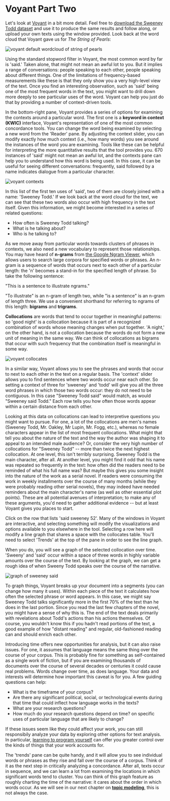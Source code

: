 # Voyant Part Two

Let's look at [Voyant](https://voyant-tools.org) in a bit more detail. Feel free to [download the Sweeney Todd dataset](/assets/the-string-of-pearls-full.txt) and use it to produce the same results and follow along, or upload your own texts using the window provided. Look back at the word cloud that Voyant gave us for _The String of Pearls_:

![voyant default wordcloud of string of pearls](/assets/reading-at-scale/voyant-word-cloud-default.jpg)

Using the standard stopword filter in Voyant, the most common word by far is 'said.' Taken alone, that might not mean an awful lot to you. But it implies a range of conversations: people speaking to each other, people speaking about different things. One of the limitations of frequency-based measurements like these is that they only show you a very high-level view of the text. Once you find an interesting observation, such as 'said' being one of the most frequent words in the text, you might want to drill down more deeply to see particular uses of the word. Voyant can help you just do that by providing a number of context-driven tools.

In the bottom-right pane, Voyant provides a series of options for examining the contexts around a particular word. The first one is a **keyword in context (KWIC)** interface, Voyant's representation of one of the most common concordance tools. You can change the word being examined by selecting a new word from the 'Reader' pane. By adjusting the context slider, you can modify exactly how much context \(i.e., how many words\) you see around the instances of the word you are examining. Tools like these can be helpful for interpreting the more quantitative results that the tool provides you. 670 instances of 'said' might not mean an awful lot, and the contexts pane can help you to understand how this word is being used. In this case, it can be useful for seeing different conversations: frequently, said followed by a name indicates dialogue from a particular character.

![voyant contexts](/assets/reading-at-scale/voyant-contexts.jpg)

In this list of the first ten uses of 'said', two of them are closely joined with a name: 'Sweeney Todd.' If we look back at the word cloud for the text, we can see that these two words also occur with high frequency in the text itself. Given this information, we might become interested in a series of related questions: 

* How often is Sweeney Todd talking? 
* What is he talking about? 
* Who is he talking to?

As we move away from particular words towards clusters of phrases in contexts, we also need a new vocabulary to represent those relationships. You may have heard of **n-grams** from [the Google Ngram Viewer](https://books.google.com/ngrams), which allows users to search large corpora for specified words or phrases. An n-gram is a sequence of words that occurs next to each other of a particular length: the 'n' becomes a stand-in for the specified length of phrase. So take the following sentence:

"This is a sentence to illustrate ngrams."

"To illustrate" is an n-gram of length two, while "is a sentence" is an n-gram of length three. We use a convenient shorthand for referring to ngrams of this length: **bigrams** and **trigrams**.

**Collocations** are words that tend to occur together in meaningful patterns: so 'good night' is a collocation because it is part of a recognized combination of words whose meaning changes when put together. 'A night,' on the other hand, is not a collocation because the words do not form a new unit of meaning in the same way. We can think of collocations as bigrams that occur with such frequency that the combination itself is meaningful in some way.

![voyant collocates](/assets/reading-at-scale/voyant-collocates.jpg)

In a similar way, Voyant allows you to see the phrases and words that occur to next to each other in the text on a regular basis. The 'context' slider allows you to find sentences where two words occur near each other. So setting a context of three for 'sweeney' and 'todd' will give you all the three word phrases in which those two words occur: they do not need to be contiguous. In this case "Sweeney Todd said" would match, as would "Sweeney said Todd." Each row tells you how often those words appear within a certain distance from each other.

Looking at this data on collocations can lead to interpretive questions you might want to pursue. For one, a lot of the collocations are men's names \(Sweeney Todd, Mr. Oakley, Mr Lupin, Mr. Fogg, etc.\), whereas no female characters appear in the list of most frequent collocations. What might that tell you about the nature of the text and the way the author was shaping it to appeal to an intended male audience? Or, consider the very high number of collocations for "Sweeney Todd" -- more than twice the next highest collocation. At one level, this isn't terribly surprising. Sweeney Todd is the main character, after all. At another level, you might find it odd that his name was repeated so frequently in the text: how often did the readers need to be reminded of what his full name was? But maybe this gives you some insight into the nature of the work as a serial novel. If readers were consuming the work in weekly installments over the course of many months \(while they were probably reading other serial novels\), they may indeed have needed reminders about the main character's name \(as well as other essential plot points\). These are all potential avenues of interpretation; to make any of these arguments, you'd need to gather additional evidence -- but at least Voyant gives you places to start.

Click on the row that lists 'said sweeney 52'. Many of the windows in Voyant are interactive, and selecting something will modify the visualizations and options available to you elsewhere in the tool. Selecting a row here will modify a line graph that shares a space with the collocates table. You'll need to select 'Trends' at the top of the pane in order to see the line graph.

When you do, you will see a graph of the selected collocation over time. 'Sweeny' and 'said' occur within a space of three words in highly variable amounts over the course of the text. By looking at the graph, we can get a rough idea of when Sweeny Todd speaks over the course of the narrative.

![graph of sweeney said](/assets/reading-at-scale/sweeney-said.jpg)

To graph things, Voyant breaks up your document into a segments \(you can change how many it uses\). Within each piece of the text it calculates how often the selected phrase or word appears. In this case, we might say Sweeney Todd talks significantly more in the first 70% of the text than he does in the last portion. Since you read the last few chapters of the novel, you might have a sense of why this is. The end of the text deals primarily with revelations about Todd's actions than his actions themselves. Of course, you wouldn't know this if you hadn't read portions of the text, a good example of how "distant reading" and regular, old-fashioned reading can and should enrich each other.

Introducing time offers new opportunities for analysis, but it can also raise issues. For one, it assumes that language means the same thing over the course of your corpus. This is probably fine for something as self-contained as a single work of fiction, but if you are examining thousands of documents over the course of several decades or centuries it could cause real problems. Words change over time, as does language. Your data and interests will determine how important this caveat is for you. A few guiding questions can help:

* What is the timeframe of your corpus? 
* Are there any significant political, social, or technological events during that time that could inflect how language works in the texts?
* What are your research questions?
* How much do your research questions depend on time? on specific uses of particular language that are likely to change?

If these issues seem like they could affect your work, you can still responsibily analyze your data by exploring other options for text analysis. In particular, [learning to program yourself](/conclusion/where-to-go.md) can offer you greater control over the kinds of things that your work accounts for.

The 'trends' pane can be quite handy, and it will allow you to see individual words or phrases as they rise and fall over the course of a corpus. Think of it as the next step in critically analyzing a concordance. After all, texts occur in sequence, and we can learn a lot from examining the locations in which significant words tend to cluster. You can think of this graph feature as roughly charting the time of the narrative: it cares about the order in which words occur. As we will see in our next chapter on **[topic modeling](/topic-modeling.md)**, this is not always the case.

